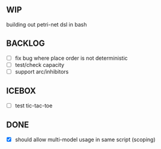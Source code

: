WIP
---

building out petri-net dsl in bash

BACKLOG
-------
- [ ] fix bug where place order is not deterministic
- [ ] test/check capacity
- [ ] support arc/inhibitors

ICEBOX
------
- [ ] test tic-tac-toe

DONE
----
- [x] should allow multi-model usage in same script (scoping)
